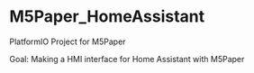 # M5Paper_HomeAssistant
PlatformIO Project for M5Paper

Goal: Making a HMI interface for Home Assistant with M5Paper
